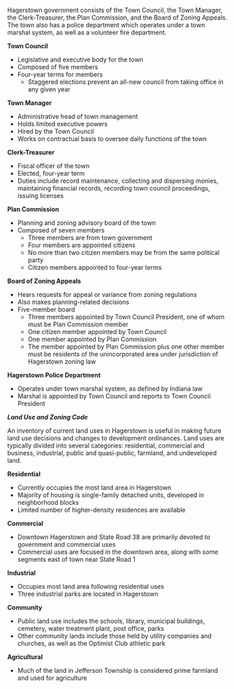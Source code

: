 Hagerstown government consists of the Town Council, the Town Manager, the Clerk-Treasurer, the Plan Commission, and the Board of Zoning Appeals.  The town also has a police department which operates under a town marshal system, as well as a volunteer fire department. 

**Town Council**
- Legislative and executive body for the town
- Composed of five members
- Four-year terms for members
  - Staggered elections prevent an all-new council from taking office in any given year

**Town Manager**
- Administrative head of town management
- Holds limited executive powers
- Hired by the Town Council 
- Works on contractual basis to oversee daily functions of the town

**Clerk-Treasurer**
- Fiscal officer of the town
- Elected, four-year term
- Duties include record maintenance, collecting and dispersing monies, maintaining financial records, recording town council proceedings, issuing licenses

**Plan Commission**
- Planning and zoning advisory board of the town
- Composed of seven members
  - Three members are from town government
  - Four members are appointed citizens
  - No more than two citizen members may be from the same political party
  - Citizen members appointed to four-year terms

**Board of Zoning Appeals**
- Hears requests for appeal or variance from zoning regulations
- Also makes planning-related decisions
- Five-member board
  - Three members appointed by Town Council President, one of whom must be Plan Commission member
  - One citizen member appointed by Town Council
  - One member appointed by Plan Commission
  - The member appointed by Plan Commission plus one other member must be residents of the unincorporated area under jurisdiction of Hagerstown zoning law

**Hagerstown Police Department**
- Operates under town marshal system, as defined by Indiana law
- Marshal is appointed by Town Council and reports to Town Council President




***Land Use and Zoning Code***

An inventory of current land uses in Hagerstown is useful in making future land use decisions and changes to development ordinances.  Land uses are typically divided into several categories: residential, commercial and business, industrial, public and quasi-public, farmland, and undeveloped land.

**Residential**
- Currently occupies the most land area in Hagerstown
- Majority of housing is single-family detached units, developed in neighborhood blocks
- Limited number of higher-density residences are available

**Commercial**
- Downtown Hagerstown and State Road 38 are primarily devoted to government and commercial uses
- Commercial uses are focused in the downtown area, along with some segments east of town near State Road 1

**Industrial**
- Occupies most land area following residential uses
- Three industrial parks are located in Hagerstown

**Community**
- Public land use includes the schools, library, municipal buildings, cemetery, water treatment plant, post office, parks
- Other community lands include those held by utility companies and churches, as well as the Optimist Club athletic park

**Agricultural**
- Much of the land in Jefferson Township is considered prime farmland and used for agriculture

